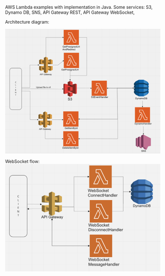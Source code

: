 AWS Lambda examples with implementation in Java. 
Some services:
S3, Dynamo DB, SNS, API Gateway REST, API Gateway WebSocket,


Architecture diagram:

![](Diagram.png)

WebSocket flow:
![](DiagramWebsockets.png)